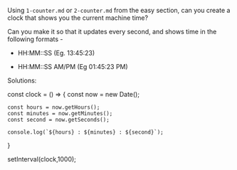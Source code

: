 Using `1-counter.md` or `2-counter.md` from the easy section, can you create a
clock that shows you the current machine time?

Can you make it so that it updates every second, and shows time in the following formats - 

 - HH:MM::SS (Eg. 13:45:23)

 - HH:MM::SS AM/PM (Eg 01:45:23 PM)


Solutions:

const clock = () => {
    const now = new Date();

    const hours = now.getHours();
    const minutes = now.getMinutes();
    const second = now.getSeconds();

    console.log(`${hours} : ${minutes} : ${second}`);

}

setInterval(clock,1000);
